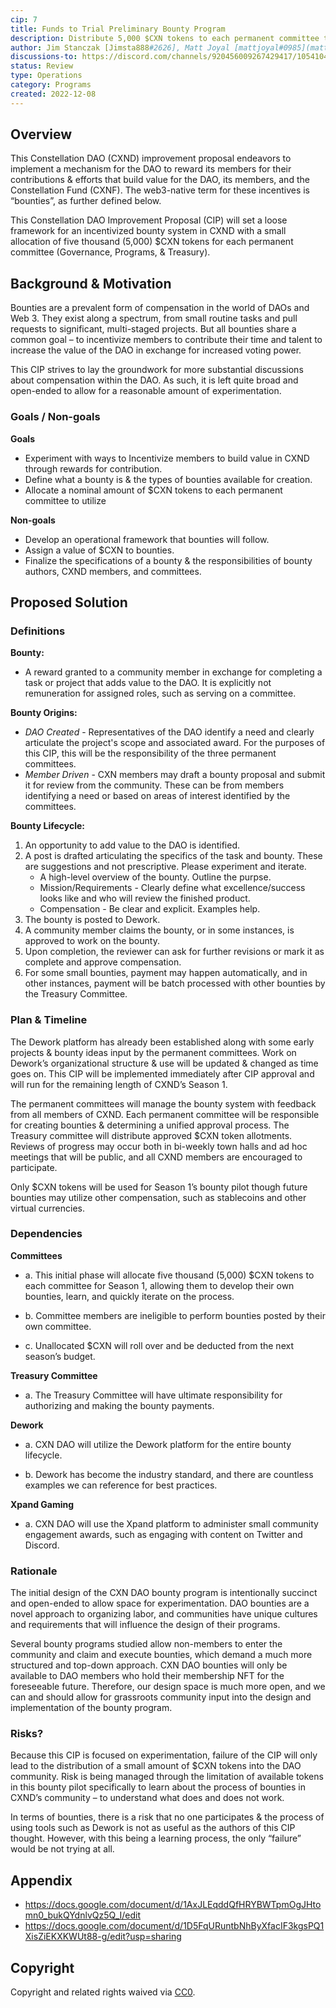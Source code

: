 ```yaml
---
cip: 7
title: Funds to Trial Preliminary Bounty Program
description: Distribute 5,000 $CXN tokens to each permanent committee to develop & award a bounty pilot program for the remainder of Season 1.
author: Jim Stanczak [Jimsta888#2626], Matt Joyal [mattjoyal#0985](mattjoyal)
discussions-to: https://discord.com/channels/920456009267429417/1054104061009469465
status: Review
type: Operations
category: Programs
created: 2022-12-08
---
```



## Overview

This Constellation DAO (CXND) improvement proposal endeavors to implement a mechanism for the DAO to reward its members for their contributions & efforts that build value for the DAO, its members, and the Constellation Fund (CXNF). The web3-native term for these incentives is “bounties”, as further defined below.

This Constellation DAO Improvement Proposal (CIP) will set a loose framework for an incentivized bounty system in CXND with a small allocation of five thousand (5,000) $CXN tokens for each permanent committee (Governance, Programs, & Treasury). 

## Background & Motivation

Bounties are a prevalent form of compensation in the world of DAOs and Web 3. They exist along a spectrum, from small routine tasks and pull requests to significant, multi-staged projects. But all bounties share a common goal – to incentivize members to contribute their time and talent to increase the value of the DAO in exchange for increased voting power.

This CIP strives to lay the groundwork for more substantial discussions about compensation within the DAO. As such, it is left quite broad and open-ended to allow for a reasonable amount of experimentation. 

### Goals / Non-goals

**Goals**

  - Experiment with ways to Incentivize members to build value in CXND through rewards for contribution. 
  - Define what a bounty is & the types of bounties available for creation.
  - Allocate a nominal amount of $CXN tokens to each permanent committee to utilize

**Non-goals**

  - Develop an operational framework that bounties will follow.
  - Assign a value of $CXN to bounties.
  - Finalize the specifications of a bounty & the responsibilities of bounty authors, CXND members, and committees.

## Proposed Solution

### Definitions

**Bounty:**

  - A reward granted to a community member in exchange for completing a task or project that adds value to the DAO. It is explicitly not remuneration for assigned roles, such as serving on a committee.

**Bounty Origins:**

  - _DAO Created_ - Representatives of the DAO identify a need and clearly articulate the project's scope and associated award. For the purposes of this CIP, this will be the responsibility of the three permanent committees.
  - _Member Driven_ - CXN members may draft a bounty proposal and submit it for review from the community. These can be from members identifying a need or based on areas of interest identified by the committees.

**Bounty Lifecycle:**

1. An opportunity to add value to the DAO is identified.
2. A post is drafted articulating the specifics of the task and bounty. These are suggestions and not prescriptive. Please experiment and iterate.
    - A high-level overview of the bounty. Outline the purpse. 
    - Mission/Requirements - Clearly define what excellence/success looks like and who will review the finished product.
    - Compensation - Be clear and explicit. Examples help.
3. The bounty is posted to Dework.
4. A community member claims the bounty, or in some instances, is approved to work on the bounty.
5. Upon completion, the reviewer can ask for further revisions or mark it as complete and approve compensation.
6. For some small bounties, payment may happen automatically, and in other instances, payment will be batch processed with other bounties by the Treasury Committee.

### Plan & Timeline

The Dework platform has already been established along with some early projects & bounty ideas input by the permanent committees. Work on Dework’s organizational structure & use will be updated & changed as time goes on. This CIP will be implemented immediately after CIP approval and will run for the remaining length of CXND’s Season 1. 

The permanent committees will manage the bounty system with feedback from all members of CXND. Each permanent committee will be responsible for creating bounties & determining a unified approval process. The Treasury committee will distribute approved $CXN token allotments. Reviews of progress may occur both in bi-weekly town halls and ad hoc meetings that will be public, and all CXND members are encouraged to participate. 

Only $CXN tokens will be used for Season 1’s bounty pilot though future bounties may utilize other compensation, such as stablecoins and other virtual currencies.

### Dependencies

**Committees**

  - a. This initial phase will allocate five thousand (5,000) $CXN tokens to each committee for Season 1, allowing them to develop their own bounties, learn, and quickly iterate on the process.

  - b. Committee members are ineligible to perform bounties posted by their own committee.

  - c. Unallocated $CXN will roll over and be deducted from the next season’s budget.

**Treasury Committee**

  - a. The Treasury Committee will have ultimate responsibility for authorizing and making the bounty payments.

**Dework**

  - a. CXN DAO will utilize the Dework platform for the entire bounty lifecycle.

  - b. Dework has become the industry standard, and there are countless examples we can reference for best practices.

**Xpand Gaming**

  - a. CXN DAO will use the Xpand platform to administer small community engagement awards, such as engaging with content on Twitter and Discord.

### Rationale

The initial design of the CXN DAO bounty program is intentionally succinct and open-ended to allow space for experimentation. DAO bounties are a novel approach to organizing labor, and communities have unique cultures and requirements that will influence the design of their programs.

Several bounty programs studied allow non-members to enter the community and claim and execute bounties, which demand a much more structured and top-down approach. CXN DAO bounties will only be available to DAO members who hold their membership NFT for the foreseeable future. Therefore, our design space is much more open, and we can and should allow for grassroots community input into the design and implementation of the bounty program.

### Risks?

Because this CIP is focused on experimentation, failure of the CIP will only lead to the distribution of a small amount of $CXN tokens into the DAO community. Risk is being managed through the limitation of available tokens in this bounty pilot specifically to learn about the process of bounties in CXND’s community – to understand what does and does not work. 

In terms of bounties, there is a risk that no one participates & the process of using tools such as Dework is not as useful as the authors of this CIP thought. However, with this being a learning process, the only “failure” would be not trying at all. 

## Appendix

  -  <https://docs.google.com/document/d/1AxJLEqddQfHRYBWTpmOgJHtomn0_bukQYdnlvQz5Q_I/edit>
  -  <https://docs.google.com/document/d/1D5FqURuntbNhByXfacIF3kgsPQ1XisZiEKXKWUt88-g/edit?usp=sharing>


## Copyright

Copyright and related rights waived via [CC0](../LICENSE.md).
